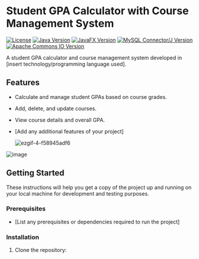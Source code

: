 # Student GPA Calculator with Course Management System

[![License](https://img.shields.io/badge/License-MIT-blue.svg)](LICENSE)
[![Java Version](https://img.shields.io/badge/Java-8-blue)](https://www.oracle.com/java/technologies/javase/javase-jdk8-downloads.html)
[![JavaFX Version](https://img.shields.io/badge/JavaFX-8-green)](https://openjfx.io/)
[![MySQL Connector/J Version](https://img.shields.io/badge/MySQL%20Connector%2FJ-8.0.26-orange)](https://dev.mysql.com/downloads/connector/j/)
[![Apache Commons IO Version](https://img.shields.io/badge/Apache%20Commons%20IO-2.11.0-blue)](https://commons.apache.org/proper/commons-io/)


A student GPA calculator and course management system developed in [insert technology/programming language used].


## Features

- Calculate and manage student GPAs based on course grades.
- Add, delete, and update courses.
- View course details and overall GPA.
- [Add any additional features of your project]

  ![ezgif-4-f58945adf6](https://github.com/Kezara666/Student-GPA-Calculator-with-Course-Management-Sytem/assets/87107996/6f30be09-f643-437f-b918-e8c61d021671)


![image](https://github.com/Kezara666/Student-GPA-Calculator-with-Course-Management-Sytem/assets/87107996/372998bc-e36b-49fd-aa92-ac53a59a1a1d)


## Getting Started

These instructions will help you get a copy of the project up and running on your local machine for development and testing purposes.

### Prerequisites

- [List any prerequisites or dependencies required to run the project]

### Installation

1. Clone the repository:
